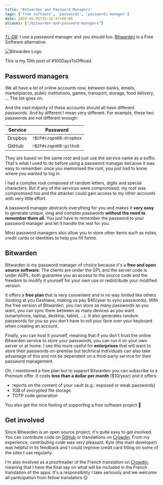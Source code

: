```yaml
---
title: "Bitwarden and Password Managers"
tags: ['free software', 'passwords', 'passwords manager']
date: 2020-06-05T15:10:47+00:00
aliases: ["/bitwarden-and-password-managers"]
---
```

[TL;DR](https://en.wiktionary.org/wiki/tl;dr): I use a password manager and you should too. [Bitwarden](http://bitwarden.com/) is a Free Software alternative.

![Bitwarden Logo](3.svg)

This is my 10th post of #100DaysToOffload.<!--more-->

## Password managers
We all have a *lot* of online accounts now, between banks, emails, marketplaces, public institutions, games, transport, storage, food delivery, … The list goes on.

And the vast majority of these accounts should all have different passwords. And by different I mean very different.
For example, these two passwords are not different enough:

| Service | Password             |
|---------|----------------------|
| Dropbox | `!B2F#czqpnKB:dropbox` |
| GitHub  | `!B2F#czqpnKB:github`  |

They are based on the same root and just use the service name as a suffix. That's what I used to do before using a password manager because it was easy to remember: once you memorised the root, you just had to know where you wanted to log in.

I had a complex root composed of random letters, digits and special characters. But if any of the services were compromised, my root was compromised too and the attacker could gain access to my other accounts with very little effort.

A password manager abstracts everything for you and makes it **very easy** to generate unique, long and complex passwords **without the need to remember them all**. You just have to remember the password to your password manager and let it handle the rest for you.

Most password managers also allow you to store other items such as notes, credit cards or identities to help you fill forms.

## Bitwarden
Bitwarden is my password manager of choice because it's a **free and open source software**. The clients are under the GPL and the server code is under AGPL, both guarantee you an access to the source code and the freedom to modify it yourself for your own use or redistribute your modified version.

It offers a **free plan** that is very convenient and in no way limited like others (looking at you Dashlane, making us pay $40/year to sync passwords). With the free version of Bitwarden, you can store as many passwords as you want, you can sync them between as many devices as you want (smartphone, laptop, desktop, tablet, …). It also generates random passwords for you so you don't have to roll your face over your keyboard when creating an account.

Finally, you can host it yourself, meaning that if you don't trust the online Bitwarden service to store your passwords, you can run it on your own server or at home. I see this more useful for **enterprises** that will want to store their passwords on-premise but technical individuals can also take advantage of this and not be dependent on a third-party service for their password management.

Oh, I mentioned a free plan but to support Bitwarden you can subscribe to a Premium offer. It costs **less than a dollar per month** ($10/year) and it offers:

* reports on the content of your vault (e.g.: exposed or weak passwords)
* 1GB of encrypted file storage
* TOTP code generation

You also get the nice feeling of supporting a free software project 🎉

## Get involved
Since Bitwarden is an open source project, it's quite easy to get involved. You can contribute code on [GitHub](https://github.com/bitwarden) or translations on [Crowdin](https://crowdin.com/profile/kspearrin). From my experience, contributing code was very pleasant. Kyle (the main developer) was helpful in its feedback and I could improve credit card filling on some of the sites I use regularly.

I'm also involved as a proofreader of the French translation on [Crowdin](https://crowdin.com/profile/kspearrin), meaning that I have the final say on what will be included in the French translation of the apps. It's a responsibility I take seriously and we welcome all participation from fellow translators 😊

